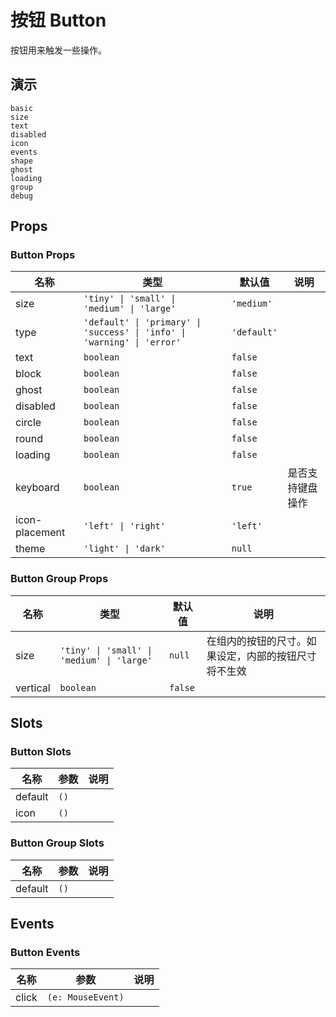 # 按钮 Button
按钮用来触发一些操作。
## 演示
```demo
basic
size
text
disabled
icon
events
shape
ghost
loading
group
debug
```
## Props
### Button Props
|名称|类型|默认值|说明|
|-|-|-|-|
|size|`'tiny' \| 'small' \| 'medium' \| 'large'`|`'medium'`||
|type|`'default' \| 'primary' \| 'success' \| 'info' \| 'warning' \| 'error'`|`'default'`||
|text|`boolean`|`false`||
|block|`boolean`|`false`||
|ghost|`boolean`|`false`||
|disabled|`boolean`|`false`||
|circle|`boolean`|`false`||
|round|`boolean`|`false`||
|loading|`boolean`|`false`||
|keyboard|`boolean`|`true`|是否支持键盘操作|
|icon-placement|`'left' \| 'right'`|`'left'`||
|theme|`'light' \| 'dark'`|`null`||

### Button Group Props
|名称|类型|默认值|说明|
|-|-|-|-|
|size|`'tiny' \| 'small' \| 'medium' \| 'large'`|`null`|在组内的按钮的尺寸。如果设定，内部的按钮尺寸将不生效|
|vertical|`boolean`|`false`||

## Slots
### Button Slots
|名称|参数|说明|
|-|-|-|
|default|`()`||
|icon|`()`||

### Button Group Slots
|名称|参数|说明|
|-|-|-|
|default|`()`||

## Events
### Button Events
|名称|参数|说明|
|-|-|-|
|click|`(e: MouseEvent)`||
